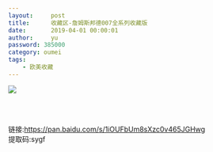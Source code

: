 ```yaml
---
layout:     post
title:      收藏区-詹姆斯邦德007全系列收藏版
date:       2019-04-01 00:00:01
author:     yu
password: 385000
category: oumei
tags:
    - 欧美收藏
---
```


![](https://timgsa.baidu.com/timg?image&quality=80&size=b9999_10000&sec=1558641779957&di=b493228d7b9a25277ccc115fdcdc59ab&imgtype=0&src=http%3A%2F%2Ff.hiphotos.baidu.com%2Fzhidao%2Fpic%2Fitem%2Fa8ec8a13632762d04a28f2a0acec08fa513dc69f.jpg)
<div id="container" style="white-space:pre-wrap">

链接:https://pan.baidu.com/s/1iOUFbUm8sXzc0v465JGHwg 提取码:sygf

</div>
<script>
window.onload=function(){
  var div = document.getElementById("container");
  var s=div.innerHTML;
var re = /(http:\/\/|https:\/\/)((\w|=|\?|\.|\/|&|-)+)/g;
  div.innerHTML=s.replace(re,"<a <a href='$1$2'>$1$2</a>");
}
</script>
